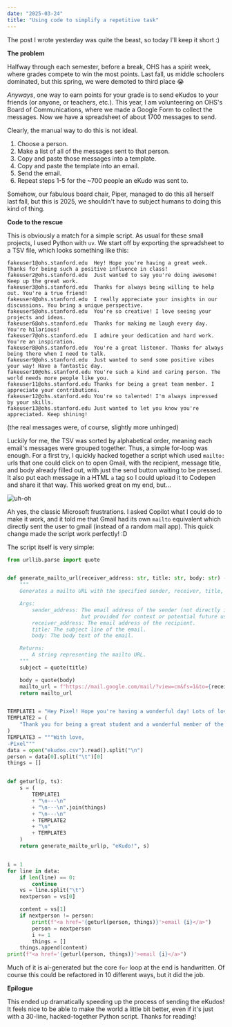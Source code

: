 ```yaml
---
date: "2025-03-24"
title: "Using code to simplify a repetitive task"
---
```


The post I wrote yesterday was quite the beast, so today I'll keep it short :)

**The problem**

Halfway through each semester, before a break, OHS has a spirit week, where grades compete to win the most points. Last fall, us middle schoolers dominated, but this spring, we were demoted to third place 😭

_Anyways_, one way to earn points for your grade is to send eKudos to your friends (or anyone, or teachers, etc.). This year, I am volunteering on OHS's Board of Communications, where we made a Google Form to collect the messages. Now we have a spreadsheet of about 1700 messages to send.

Clearly, the manual way to do this is not ideal.

1. Choose a person.
2. Make a list of all of the messages sent to that person.
3. Copy and paste those messages into a template.
4. Copy and paste the template into an email.
5. Send the email.
6. Repeat steps 1-5 for the ~700 people an eKudo was sent to.

Somehow, our fabulous board chair, Piper, managed to do this all herself last fall, but this is 2025, we shouldn't have to subject humans to doing this kind of thing.

**Code to the rescue**

This is obviously a match for a simple script. As usual for these small projects, I used Python with `uv`. We start off by exporting the spreadsheet to a TSV file, which looks something like this:

```TSV
fakeuser1@ohs.stanford.edu	Hey! Hope you're having a great week. Thanks for being such a positive influence in class!
fakeuser2@ohs.stanford.edu	Just wanted to say you're doing awesome! Keep up the great work.
fakeuser3@ohs.stanford.edu	Thanks for always being willing to help out. You're a true friend!
fakeuser4@ohs.stanford.edu	I really appreciate your insights in our discussions. You bring a unique perspective.
fakeuser5@ohs.stanford.edu	You're so creative! I love seeing your projects and ideas.
fakeuser6@ohs.stanford.edu	Thanks for making me laugh every day. You're hilarious!
fakeuser7@ohs.stanford.edu	I admire your dedication and hard work. You're an inspiration.
fakeuser8@ohs.stanford.edu	You're a great listener. Thanks for always being there when I need to talk.
fakeuser9@ohs.stanford.edu	Just wanted to send some positive vibes your way! Have a fantastic day.
fakeuser10@ohs.stanford.edu	You're such a kind and caring person. The world needs more people like you.
fakeuser11@ohs.stanford.edu	Thanks for being a great team member. I appreciate your contributions.
fakeuser12@ohs.stanford.edu	You're so talented! I'm always impressed by your skills.
fakeuser13@ohs.stanford.edu	Just wanted to let you know you're appreciated. Keep shining!
```

(the real messages were, of course, slightly more unhinged)

Luckily for me, the TSV was sorted by alphabetical order, meaning each email's messages were grouped together. Thus, a simple for-loop was enough. For a first try, I quickly hacked together a script which used `mailto:` urls that one could click on to open Gmail, with the recipient, message title, and body already filled out, with just the send button waiting to be pressed. It also put each message in a HTML `a` tag so I could upload it to Codepen and share it that way. This worked great on my end, but...

![uh-oh](/assets/ekudos.png)

Ah yes, the classic Microsoft frustrations. I asked Copilot what I could do to make it work, and it told me that Gmail had its own `mailto` equivalent which directly sent the user to gmail (instead of a random mail app). This quick change made the script work perfectly! :D

The script itself is very simple:

```python
from urllib.parse import quote


def generate_mailto_url(receiver_address: str, title: str, body: str) -> str:
    """
    Generates a mailto URL with the specified sender, receiver, title, and body.

    Args:
        sender_address: The email address of the sender (not directly included in the URL,
                        but provided for context or potential future use).
        receiver_address: The email address of the recipient.
        title: The subject line of the email.
        body: The body text of the email.

    Returns:
        A string representing the mailto URL.
    """
    subject = quote(title)

    body = quote(body)
    mailto_url = f"https://mail.google.com/mail/?view=cm&fs=1&to={receiver_address}&su={subject}&body={body}"
    return mailto_url


TEMPLATE1 = "Hey Pixel! Hope you're having a wonderful day! Lots of love, Pixel"
TEMPLATE2 = (
    "Thank you for being a great student and a wonderful member of the OHS community!"
)
TEMPLATE3 = """With love,
-Pixel"""
data = open("ekudos.csv").read().split("\n")
person = data[0].split("\t")[0]
things = []


def geturl(p, ts):
    s = (
        TEMPLATE1
        + "\n---\n"
        + "\n---\n".join(things)
        + "\n---\n"
        + TEMPLATE2
        + "\n"
        + TEMPLATE3
    )
    return generate_mailto_url(p, "eKudo!", s)


i = 1
for line in data:
    if len(line) == 0:
        continue
    vs = line.split("\t")
    nextperson = vs[0]

    content = vs[1]
    if nextperson != person:
        print(f"<a href='{geturl(person, things)}'>email {i}</a>")
        person = nextperson
        i += 1
        things = []
    things.append(content)
print(f"<a href='{geturl(person, things)}'>email {i}</a>")
```

Much of it is ai-generated but the core `for` loop at the end is handwritten. Of course this could be refactored in 10 different ways, but it did the job.

**Epilogue**

This ended up dramatically speeding up the process of sending the eKudos! It feels nice to be able to make the world a little bit better, even if it's just with a 30-line, hacked-together Python script. Thanks for reading!

